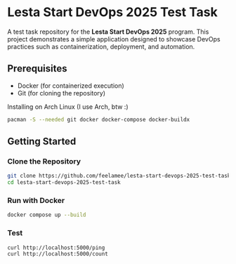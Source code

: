 # Lesta Start DevOps 2025 Test Task

A test task repository for the **Lesta Start DevOps 2025** program. This project demonstrates a simple application designed to showcase DevOps practices such as containerization, deployment, and automation.

## Prerequisites

- Docker (for containerized execution)
- Git (for cloning the repository)

Installing on Arch Linux (I use Arch, btw :)
```bash
pacman -S --needed git docker docker-compose docker-buildx
```

## Getting Started

### Clone the Repository

```bash
git clone https://github.com/feelamee/lesta-start-devops-2025-test-task.git
cd lesta-start-devops-2025-test-task
```

### Run with Docker

```bash
docker compose up --build
```

### Test

```bash
curl http://localhost:5000/ping
curl http://localhost:5000/count
```
